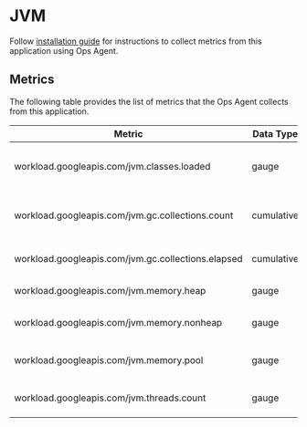 # JVM

Follow [installation guide](https://cloud.google.com/stackdriver/docs/solutions/agents/ops-agent/third-party/jvm)
for instructions to collect metrics from this application using Ops Agent.

## Metrics

The following table provides the list of metrics that the Ops Agent collects from this application.

| Metric                                             | Data Type | Unit        | Labels | Description |
| ---                                                | ---       | ---         | ---    | ---         | 
| workload.googleapis.com/jvm.classes.loaded         | gauge     | 1           |        | Current number of loaded classes |
| workload.googleapis.com/jvm.gc.collections.count   | cumulative       | 1           | name   | Total number of garbage collections |
| workload.googleapis.com/jvm.gc.collections.elapsed | cumulative       | ms          | name   | Time spent garbage collecting |
| workload.googleapis.com/jvm.memory.heap            | gauge     | by          |        | Current heap usage |
| workload.googleapis.com/jvm.memory.nonheap         | gauge     | by          |        | Current non-heap usage |
| workload.googleapis.com/jvm.memory.pool            | gauge     | by          | name   | Current memory pool usage |
| workload.googleapis.com/jvm.threads.count          | gauge     | 1           |        | Current number of threads |
